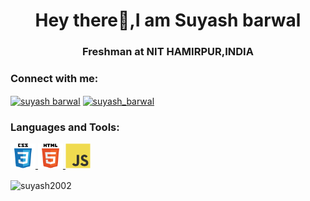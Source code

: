 <h1 align="center">Hey there👋,I am Suyash barwal</h1>
<h3 align="center">Freshman at NIT HAMIRPUR,INDIA</h3>

<h3 align="left">Connect with me:</h3>
<p align="left">
<a href="https://linkedin.com/in/suyash barwal" target="blank"><img align="center" src="https://cdn.jsdelivr.net/npm/simple-icons@3.0.1/icons/linkedin.svg" alt="suyash barwal" height="30" width="40" /></a>
<a href="https://instagram.com/suyash_barwal" target="blank"><img align="center" src="https://cdn.jsdelivr.net/npm/simple-icons@3.0.1/icons/instagram.svg" alt="suyash_barwal" height="30" width="40" /></a>
</p>

<h3 align="left">Languages and Tools:</h3>
<p align="left"> <a href="https://www.w3schools.com/css/" target="_blank"> <img src="https://raw.githubusercontent.com/devicons/devicon/master/icons/css3/css3-original-wordmark.svg" alt="css3" width="40" height="40"/> </a> <a href="https://www.w3.org/html/" target="_blank"> <img src="https://raw.githubusercontent.com/devicons/devicon/master/icons/html5/html5-original-wordmark.svg" alt="html5" width="40" height="40"/> </a> <a href="https://developer.mozilla.org/en-US/docs/Web/JavaScript" target="_blank"> <img src="https://raw.githubusercontent.com/devicons/devicon/master/icons/javascript/javascript-original.svg" alt="javascript" width="40" height="40"/> </a> </p>

<p><img align="center" src="https://github-readme-stats.vercel.app/api/top-langs?username=suyash2002&show_icons=true&locale=en&layout=compact" alt="suyash2002" /></p>
